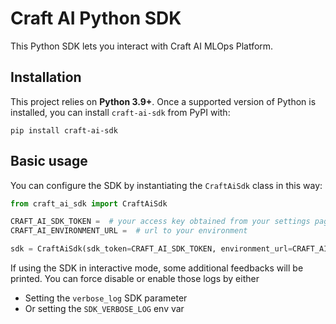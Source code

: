 # Craft AI Python SDK

This Python SDK lets you interact with Craft AI MLOps Platform.

## Installation
This project relies on **Python 3.9+**. Once a supported version of Python is installed, you can install `craft-ai-sdk` from PyPI with:

```console
pip install craft-ai-sdk
```

## Basic usage
You can configure the SDK by instantiating the `CraftAiSdk` class in this way:

```python
from craft_ai_sdk import CraftAiSdk

CRAFT_AI_SDK_TOKEN =  # your access key obtained from your settings page
CRAFT_AI_ENVIRONMENT_URL =  # url to your environment

sdk = CraftAiSdk(sdk_token=CRAFT_AI_SDK_TOKEN, environment_url=CRAFT_AI_ENVIRONMENT_URL)
```

If using the SDK in interactive mode, some additional feedbacks will be printed. You can force disable or enable those logs by either
* Setting the `verbose_log` SDK parameter
* Or setting the `SDK_VERBOSE_LOG` env var
